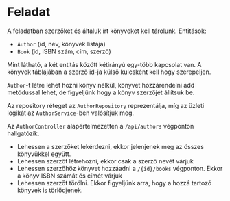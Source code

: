 # Feladat

A feladatban szerzőket és általuk írt könyveket kell tárolunk.
Entitások:

* `Author` (id, név, könyvek listája)
* `Book` (id, ISBN szám, cím, szerző)

Mint látható, a két entitás között kétirányú egy-több kapcsolat van. A könyvek táblájában a szerző id-ja külső kulcsként kell hogy szerepeljen.

`Author`-t létre lehet hozni könyv nélkül, könyvet hozzárendelni add metódussal lehet, de figyeljünk hogy a könyv szerzőjét állítsuk be. 

Az repository réteget az `AuthorRepository` reprezentálja, míg az üzleti logikát az `AuthorService`-ben valósítjuk meg. 

Az `AuthorController` alapértelmezetten a `/api/authors` végponton hallgatózik.
* Lehessen a szerzőket lekérdezni, ekkor jelenjenek meg az összes könyvükkel együtt. 
* Lehessen szerzőt létrehozni, ekkor csak a szerző nevét várjuk
* Lehessen szerzőhöz könyvet hozzáadni a `/{id}/books` végponton. Ekkor a könyv ISBN számát és címét várjuk
* Lehessen szerzőt törölni. Ekkor figyeljünk arra, hogy a hozzá tartozó könyvek is törlődjenek. 







